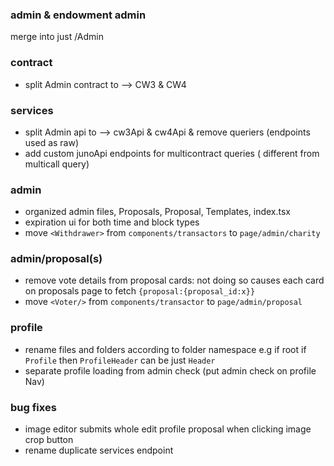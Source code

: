 ### admin & endowment admin

merge into just /Admin

### contract

- split Admin contract to --> CW3 & CW4

### services

- split Admin api to --> cw3Api & cw4Api & remove queriers (endpoints used as raw)
- add custom junoApi endpoints for multicontract queries ( different from multicall query)

### admin

- organized admin files, Proposals, Proposal, Templates, index.tsx
- expiration ui for both time and block types
- move `<Withdrawer>` from `components/transactors` to `page/admin/charity`

### admin/proposal(s)

- remove vote details from proposal cards: not doing so causes each card on proposals page to fetch `{proposal:{proposal_id:x}}`
- move `<Voter/>` from `components/transactor` to `page/admin/proposal`

### profile

- rename files and folders according to folder namespace e.g if root if `Profile` then `ProfileHeader` can be just `Header`
- separate profile loading from admin check (put admin check on profile Nav)

### bug fixes

- image editor submits whole edit profile proposal when clicking image crop button
- rename duplicate services endpoint
